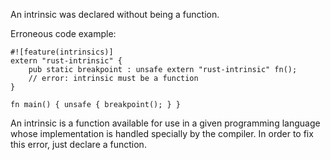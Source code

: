 An intrinsic was declared without being a function.

Erroneous code example:

```compile_fail,E0622
#![feature(intrinsics)]
extern "rust-intrinsic" {
    pub static breakpoint : unsafe extern "rust-intrinsic" fn();
    // error: intrinsic must be a function
}

fn main() { unsafe { breakpoint(); } }
```

An intrinsic is a function available for use in a given programming language
whose implementation is handled specially by the compiler. In order to fix this
error, just declare a function.
